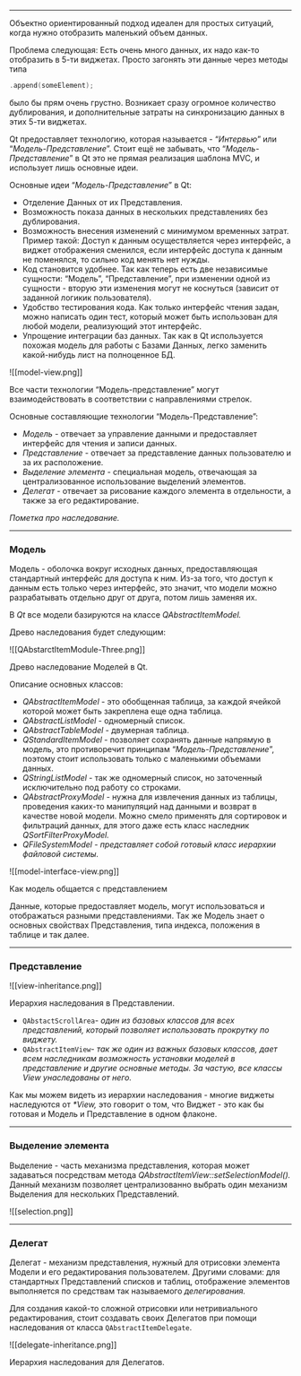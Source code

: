 
---

Объектно ориентированный подход идеален для простых ситуаций, когда нужно отобразить маленький объем данных.

Проблема следующая: Есть очень много данных, их надо как-то отобразить в 5-ти виджетах. Просто загонять эти данные через методы типа

```C++
.append(someElement);
```

было бы прям очень грустно. Возникает сразу огромное количество дублирования, и дополнительные затраты на синхронизацию данных в этих 5-ти виджетах.

Qt предоставляет технологию, которая называется - “_Интервью_” или “_Модель-Представление_”. Стоит ещё не забывать, что “_Модель-Представление_” в Qt это не прямая реализация шаблона MVC, и использует лишь основные идеи.

Основные идеи “_Модель-Представление_” в Qt:

- Отделение Данных от их Представления.
- Возможность показа данных в нескольких представлениях без дублирования.
- Возможность внесения изменений с минимумом временных затрат. Пример такой: Доступ к данным осуществляется через интерфейс, а виджет отображения сменился, если интерфейс доступа к данным не поменялся, то сильно код менять нет нужды.
- Код становится удобнее. Так как теперь есть две независимые сущности: “Модель”, “Представление”, при изменении одной из сущности - вторую эти изменения могут не коснуться (зависит от заданной логикик пользователя).
- Удобство тестирования кода. Как только интерфейс чтения задан, можно написать один тест, который может быть использован для любой модели, реализующий этот интерфейс.
- Упрощение интеграции баз данных. Так как в Qt используется похожая модель для работы с Базами Данных, легко заменить какой-нибудь лист на полноценное БД.

![[model-view.png]]

Все части технологии “Модель-представление” могут взаимодействовать в соответствии с направлениями стрелок.

Основные составляющие технологии “Модель-Представление”:

- _Модель_ - отвечает за управление данными и предоставляет интерфейс для чтения и записи данных.
- _Представление_ - отвечает за представление данных пользователю и за их расположение.
- _Выделение элемента_ - специальная модель, отвечающая за централизованное использование выделений элементов.
- _Делегат_ - отвечает за рисование каждого элемента в отдельности, а также за его редактирование.

_Пометка про наследование._

---
### Модель

Модель - оболочка вокруг исходных данных, предоставляющая стандартный интерфейс для доступа к ним. Из-за того, что доступ к данным есть только через интерфейс, это значит, что модели можно разрабатывать отдельно друг от друга, потом лишь заменяя их.

В _Qt_ все модели базируются на классе _QAbstractItemModel._

Древо наследования будет следующим:

![[QAbstarctItemModule-Three.png]]

Древо наследование Моделей в Qt.

Описание основных классов:

- _QAbstractItemModel_ - это обобщенная таблица, за каждой ячейкой которой может быть закреплена еще одна таблица.
- _QAbstractListModel_ - одномерный список.
- _QAbstractTableModel_ - двумерная таблица.
- _QStandardItemModel_ - позволяет сохранять данные напрямую в модель, это противоречит принципам “_Модель-Представление_”, поэтому стоит использовать только с маленькими объемами данных.
- _QStringListModel_ - так же одномерный список, но заточенный исключительно под работу со строками.
- _QAbstractProxyModel_ - нужна для извлечения данных из таблицы, проведения каких-то манипуляций над данными и возврат в качестве новой модели. Можно смело применять для сортировок и фильтраций данных, для этого даже есть класс наследник _QSortFilterProxyModel._
- _QFileSystemModel - представляет собой готовый класс иерархии файловой системы._

![[model-interface-view.png]]

Как модель общается с представлением

Данные, которые предоставляет модель, могут использоваться и отображаться разными представлениями. Так же Модель знает о основных свойствах Представления, типа индекса, положения в таблице и так далее.

---
### Представление

![[view-inheritance.png]]

Иерархия наследования в Представлении.

- `QAbstactScrollArea`- _один из базовых классов для всех представлений, который позволяет использовать прокрутку по виджету._
- `QAbstractItemView`- _так же один из важных базовых классов, дает всем наследникам возможность установки моделей в представление и другие основные методы. За частую, все классы View унаследованы от него._

Как мы можем видеть из иерархии наследования - многие виджеты наследуются от _*View,_ это говорит о том, что Виджет - это как бы готовая и Модель и Представление в одном флаконе.

---
### Выделение элемента

Выделение - часть механизма представления, которая может задаваться посредствам метода _QAbstractItemView::setSelectionModel()._ Данный механизм позволяет централизованно выбрать один механизм Выделения для нескольких Представлений.

![[selection.png]]

---
### Делегат
Делегат - механизм представления, нужный для отрисовки элемента Модели и его редактирования пользователем. Другими словами: для стандартных Представлений списков и таблиц, отображение элементов выполняется по средствам так называемого _делегирования._

Для создания какой-то сложной отрисовки или нетривиального редактирования, стоит создавать своих Делегатов при помощи наследования от класса `QAbstractItemDelegate`.

![[delegate-inheritance.png]]

Иерархия наследования для Делегатов.
